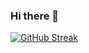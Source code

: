 ### Hi there 👋


[![GitHub Streak](https://github-readme-streak-stats.herokuapp.com/?user=kalikumar-n&theme=dark)](https://git.io/streak-stats)
<!--
**kalikumar-n/kalikumar-n** is a ✨ _special_ ✨ repository because its `README.md` (this file) appears on your GitHub profile.

Here are some ideas to get you started:

- 🔭 I’m currently working on ...
- 🌱 I’m currently learning ...
- 👯 I’m looking to collaborate on ...
- 🤔 I’m looking for help with ...
- 💬 Ask me about ...
- 📫 How to reach me: ...
- 😄 Pronouns: ...
- ⚡ Fun fact: ...
-->
